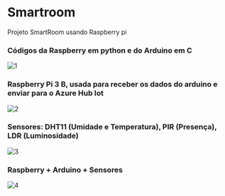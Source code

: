 # Smartroom
Projeto SmartRoom usando Raspberry pi

### Códigos da Raspberry em python e do Arduino em C
![1](https://user-images.githubusercontent.com/47569587/150435251-32a8a998-73ab-4cad-8079-30bdbc031d6a.jpg)

### Raspberry Pi 3 B, usada para receber os dados do arduino e enviar para o Azure Hub Iot
![2](https://user-images.githubusercontent.com/47569587/150434841-71bac56a-5774-4fc8-815b-3a53f4c25b8b.jpg)

### Sensores: DHT11 (Umidade e Temperatura), PIR (Presença), LDR (Luminosidade)
![3](https://user-images.githubusercontent.com/47569587/150434983-d80603f5-0b7e-448e-9c30-89ddc17fa83c.jpg)

### Raspberry + Arduino + Sensores
![4](https://user-images.githubusercontent.com/47569587/150435228-626be8e8-562d-430b-9273-fb016749eb53.jpg)
